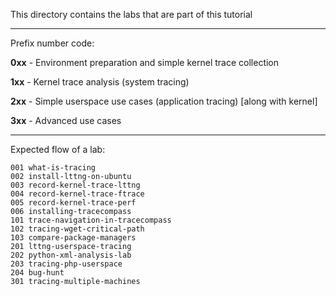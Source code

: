 This directory contains the labs that are part of this tutorial

- - -

Prefix number code:

**0xx** - Environment preparation and simple kernel trace collection

**1xx** - Kernel trace analysis (system tracing)

**2xx** - Simple userspace use cases (application tracing) [along with kernel]

**3xx** - Advanced use cases

---

Expected flow of a lab:

 		
	001 what-is-tracing
	002 install-lttng-on-ubuntu
	003 record-kernel-trace-lttng
	004 record-kernel-trace-ftrace
	005 record-kernel-trace-perf
	006 installing-tracecompass
	101 trace-navigation-in-tracecompass
	102 tracing-wget-critical-path
	103 compare-package-managers
	201 lttng-userspace-tracing
	202 python-xml-analysis-lab
	203 tracing-php-userspace
	204 bug-hunt
	301 tracing-multiple-machines
